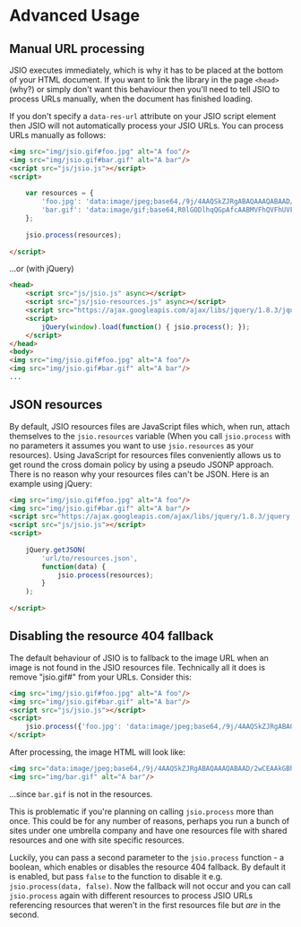 Advanced Usage
==============


Manual URL processing
---------------------

JSIO executes immediately, which is why it has to be placed at the bottom of your HTML document. If you want to link the library in the page `<head>` (why?) or simply don't want this behaviour then you'll need to tell JSIO to process URLs manually, when the document has finished loading.

If you don't specify a `data-res-url` attribute on your JSIO script element then JSIO will not automatically process your JSIO URLs. You can process URLs manually as follows:

```html
<img src="img/jsio.gif#foo.jpg" alt="A foo"/>
<img src="img/jsio.gif#bar.gif" alt="A bar"/>
<script src="js/jsio.js"></script>
<script>
	
	var resources = {
		'foo.jpg': 'data:image/jpeg;base64,/9j/4AAQSkZJRgABAQAAAQABAAD/2wCEAAkGBhISEBU...',
		'bar.gif': 'data:image/gif;base64,R0lGODlhqQGpAfcAABMVFhQVFhUVFhUWFhQWFhYWFhcX...'
	};
	
	jsio.process(resources);
	
</script>
```

...or (with jQuery)

```html
<head>
	<script src="js/jsio.js" async></script>
	<script src="js/jsio-resources.js" async></script>
	<script src="https://ajax.googleapis.com/ajax/libs/jquery/1.8.3/jquery.min.js"></script>
	<script>
		jQuery(window).load(function() { jsio.process(); });
	</script>
</head>
<body>
<img src="img/jsio.gif#foo.jpg" alt="A foo"/>
<img src="img/jsio.gif#bar.gif" alt="A bar"/>
...
```

JSON resources
--------------

By default, JSIO resources files are JavaScript files which, when run, attach themselves to the `jsio.resources` variable (When you call `jsio.process` with no parameters it assumes you want to use `jsio.resources` as your resources). Using JavaScript for resources files conveniently allows us to get round the cross domain policy by using a pseudo JSONP approach. There is no reason why your resources files can't be JSON. Here is an example using jQuery:

```html
<img src="img/jsio.gif#foo.jpg" alt="A foo"/>
<img src="img/jsio.gif#bar.gif" alt="A bar"/>
<script src="https://ajax.googleapis.com/ajax/libs/jquery/1.8.3/jquery.min.js"></script>
<script src="js/jsio.js"></script>
<script>
	
	jQuery.getJSON(
		'url/to/resources.json',
		function(data) {
			jsio.process(resources);
		}
	);
	
</script>
```

Disabling the resource 404 fallback
-----------------------------------

The default behaviour of JSIO is to fallback to the image URL when an image is not found in the JSIO resources file. Technically all it does is remove "jsio.gif#" from your URLs. Consider this:
 
```html
<img src="img/jsio.gif#foo.jpg" alt="A foo"/>
<img src="img/jsio.gif#bar.gif" alt="A bar"/>
<script src="js/jsio.js"></script>
<script>
	jsio.process({'foo.jpg': 'data:image/jpeg;base64,/9j/4AAQSkZJRgABAQAAAQABAAD/2wCEAAkGBhISEBU...'});
</script>
```

After processing, the image HTML will look like:

```html
<img src="data:image/jpeg;base64,/9j/4AAQSkZJRgABAQAAAQABAAD/2wCEAAkGBhISEBU..." alt="A foo"/>
<img src="img/bar.gif" alt="A bar"/>
```

...since `bar.gif` is not in the resources.

This is problematic if you're planning on calling `jsio.process` more than once. This could be for any number of reasons, perhaps you run a bunch of sites under one umbrella company and have one resources file with shared resources and one with site specific resources.

Luckily, you can pass a second parameter to the `jsio.process` function - a boolean, which enables or disables the resource 404 fallback. By default it is enabled, but pass `false` to the function to disable it e.g. `jsio.process(data, false)`. Now the fallback will not occur and you can call `jsio.process` again with different resources to process JSIO URLs referencing resources that weren't in the first resources file but _are_ in the second.